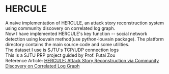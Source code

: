 # HERCULE
A naive implementation of HERCULE, an attack story reconstruction system using community discovery on correlated log graph.<br>
Now I have implemented HERCULE's key function -- social network detection using louvain method(use python-louvain package). The platform directory contains the main source code and some utilities.<br>
The dataset I use is SJTU's TCP/UDP connection logs<br>
This is a SJTU PRP project guided by Prof. Futai Zou<br>
Reference Article:
[HERCULE: Attack Story Reconstruction via Community Discovery on Correlated Log Graph](https://www.cs.purdue.edu/homes/dxu/pubs/HERCULE.pdf)
